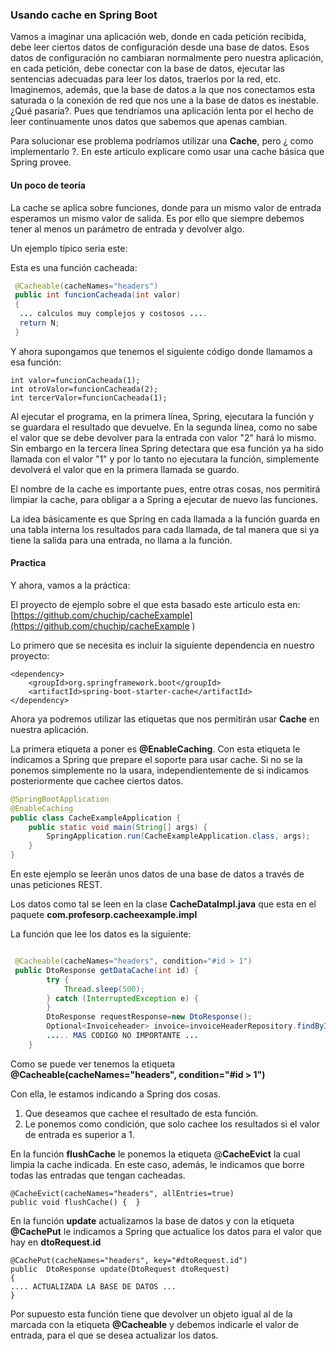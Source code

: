 ### Usando cache en Spring  Boot

Vamos a imaginar una aplicación web, donde en cada petición recibida, debe  leer ciertos datos de configuración desde una base de datos. Esos datos de configuración no cambiaran normalmente pero nuestra aplicación, en cada petición, debe conectar con la base de datos, ejecutar las sentencias adecuadas para leer los datos, traerlos por la red, etc. Imaginemos, además, que la base de datos a la que nos conectamos esta saturada o la conexión de red que nos une a la base de datos es inestable. ¿Qué pasaría?. Pues que tendríamos una aplicación lenta por el hecho de leer continuamente unos datos que sabemos que apenas cambian.

Para solucionar ese problema podríamos utilizar una **Cache**, pero ¿ como implementarlo ?. En este articulo explicare como usar una cache básica que Spring provee.

#### Un poco de teoría

La cache se aplica sobre funciones, donde para un mismo valor de entrada esperamos un mismo valor de salida. Es por ello que siempre debemos tener al menos un  parámetro de entrada y devolver  algo.

Un ejemplo típico seria este:

Esta es una función cacheada:

```java
 @Cacheable(cacheNames="headers")
 public int funcionCacheada(int valor)
 {
  ... calculos muy complejos y costosos ....
  return N;
 }
```

Y ahora supongamos que tenemos el siguiente código donde llamamos a esa función:

```
int valor=funcionCacheada(1);
int otroValor=funcionCacheada(2);
int tercerValor=funcionCacheada(1);
```

Al ejecutar el programa, en la primera línea, Spring,  ejecutara la función y se guardara el resultado que devuelve. En la segunda línea, como no sabe el valor que se debe devolver para la entrada con valor "2" hará lo mismo. Sin embargo en la tercera línea Spring detectara que esa función ya ha sido llamada con el valor "1" y por lo tanto no ejecutara la función, simplemente devolverá el valor que en la primera llamada se guardo. 

El nombre de la cache es importante pues, entre otras cosas, nos permitirá limpiar la cache, para obligar a a Spring a ejecutar de nuevo las funciones.

La idea básicamente es que Spring en cada llamada a la función guarda en una tabla interna los  resultados para cada llamada, de tal manera que si ya tiene la salida para una entrada, no llama a la función. 

#### Practica

Y ahora, vamos a la práctica:

El proyecto de ejemplo sobre el que esta basado este articulo esta en:  [https://github.com/chuchip/cacheExample](https://github.com/chuchip/cacheExample )

Lo primero que se necesita es incluir la siguiente dependencia en nuestro proyecto:

```maven
<dependency>
	<groupId>org.springframework.boot</groupId>
	<artifactId>spring-boot-starter-cache</artifactId>
</dependency>
```

Ahora ya podremos utilizar las etiquetas que nos permitirán usar **Cache** en nuestra aplicación.



La primera etiqueta a poner es **@EnableCaching**. Con esta etiqueta le indicamos a Spring que prepare el soporte para usar cache. Si no se la ponemos simplemente no la usara, independientemente de si indicamos posteriormente que cachee ciertos datos.

````java
@SpringBootApplication
@EnableCaching
public class CacheExampleApplication {
	public static void main(String[] args) {
		SpringApplication.run(CacheExampleApplication.class, args);
	}
}
````

En este ejemplo se leerán unos datos de una base de datos a través de unas peticiones REST.

Los datos como tal se leen en la clase **CacheDataImpl.java**  que esta en el paquete **com.profesorp.cacheexample.impl** 

La función que lee los datos es la siguiente:

```java

 @Cacheable(cacheNames="headers", condition="#id > 1")
 public DtoResponse getDataCache(int id) {	
		try {
			Thread.sleep(500);
		} catch (InterruptedException e) {
		}		
		DtoResponse requestResponse=new DtoResponse();		
		Optional<Invoiceheader> invoice=invoiceHeaderRepository.findById(id);
		..... MAS CODIGO NO IMPORTANTE ...
	}
```

Como se puede ver tenemos la etiqueta **@Cacheable(cacheNames="headers", condition="#id > 1")**

Con ella, le estamos indicando a Spring dos cosas.

1. Que deseamos que cachee el resultado de esta función. 
2. Le ponemos como condición, que solo cachee los resultados si el valor de entrada es superior a 1.

En la función **flushCache** le ponemos la etiqueta @**CacheEvict** la cual limpia la cache indicada. En este caso, además, le indicamos que borre todas las entradas que tengan cacheadas.

```
@CacheEvict(cacheNames="headers", allEntries=true)
public void flushCache() {	}	
```



En la función **update** actualizamos la base de datos y con la etiqueta **@CachePut** le indicamos a Spring que actualice los datos para el valor que hay en  **dtoRequest.id** 

```
@CachePut(cacheNames="headers", key="#dtoRequest.id")
public  DtoResponse update(DtoRequest dtoRequest)
{
.... ACTUALIZADA LA BASE DE DATOS ...
}
```

Por supuesto esta función tiene que devolver un objeto igual al de la marcada con la etiqueta **@Cacheable** y debemos indicarle el valor de entrada, para el que se desea actualizar los datos.